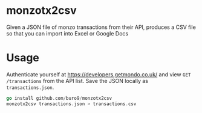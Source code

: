 # monzotx2csv

Given a JSON file of monzo transactions from their API, produces a CSV file so that you can import into Excel or Google Docs

# Usage

Authenticate yourself at https://developers.getmondo.co.uk/ and view `GET /transactions` from the API list. Save the JSON locally as `transactions.json`.

```go
go install github.com/buro9/monzotx2csv
monzotx2csv transactions.json > transactions.csv
```

